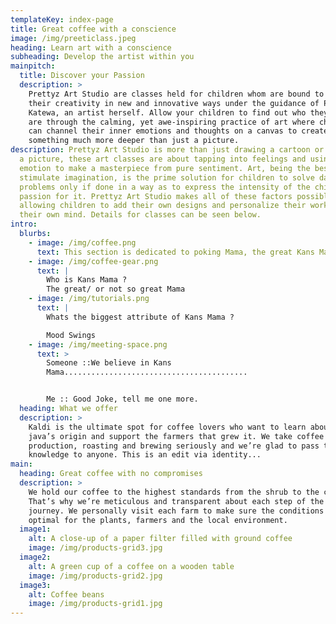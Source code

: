 ```yaml
---
templateKey: index-page
title: Great coffee with a conscience
image: /img/preeticlass.jpeg
heading: Learn art with a conscience
subheading: Develop the artist within you
mainpitch:
  title: Discover your Passion
  description: >
    Prettyz Art Studio are classes held for children whom are bound to express
    their creativity in new and innovative ways under the guidance of Preeti
    Katewa, an artist herself. Allow your children to find out who they truly
    are through the calming, yet awe-inspiring practice of art where children
    can channel their inner emotions and thoughts on a canvas to create
    something much more deeper than just a picture. 
description: Prettyz Art Studio is more than just drawing a cartoon or painting
  a picture, these art classes are about tapping into feelings and using that
  emotion to make a masterpiece from pure sentiment. Art, being the best way to
  stimulate imagination, is the prime solution for children to solve day-to-day
  problems only if done in a way as to express the intensity of the child's
  passion for it. Prettyz Art Studio makes all of these factors possible, by
  allowing children to add their own designs and personalize their work with
  their own mind. Details for classes can be seen below.
intro:
  blurbs:
    - image: /img/coffee.png
      text: This section is dedicated to poking Mama, the great Kans Mama
    - image: /img/coffee-gear.png
      text: |
        Who is Kans Mama ? 
        The great/ or not so great Mama 
    - image: /img/tutorials.png
      text: |
        Whats the biggest attribute of Kans Mama ? 

        Mood Swings 
    - image: /img/meeting-space.png
      text: >
        Someone ::We believe in Kans
        Mama......................................... 


        Me :: Good Joke, tell me one more. 
  heading: What we offer
  description: >
    Kaldi is the ultimate spot for coffee lovers who want to learn about their
    java’s origin and support the farmers that grew it. We take coffee
    production, roasting and brewing seriously and we’re glad to pass that
    knowledge to anyone. This is an edit via identity...
main:
  heading: Great coffee with no compromises
  description: >
    We hold our coffee to the highest standards from the shrub to the cup.
    That’s why we’re meticulous and transparent about each step of the coffee’s
    journey. We personally visit each farm to make sure the conditions are
    optimal for the plants, farmers and the local environment.
  image1:
    alt: A close-up of a paper filter filled with ground coffee
    image: /img/products-grid3.jpg
  image2:
    alt: A green cup of a coffee on a wooden table
    image: /img/products-grid2.jpg
  image3:
    alt: Coffee beans
    image: /img/products-grid1.jpg
---
```

